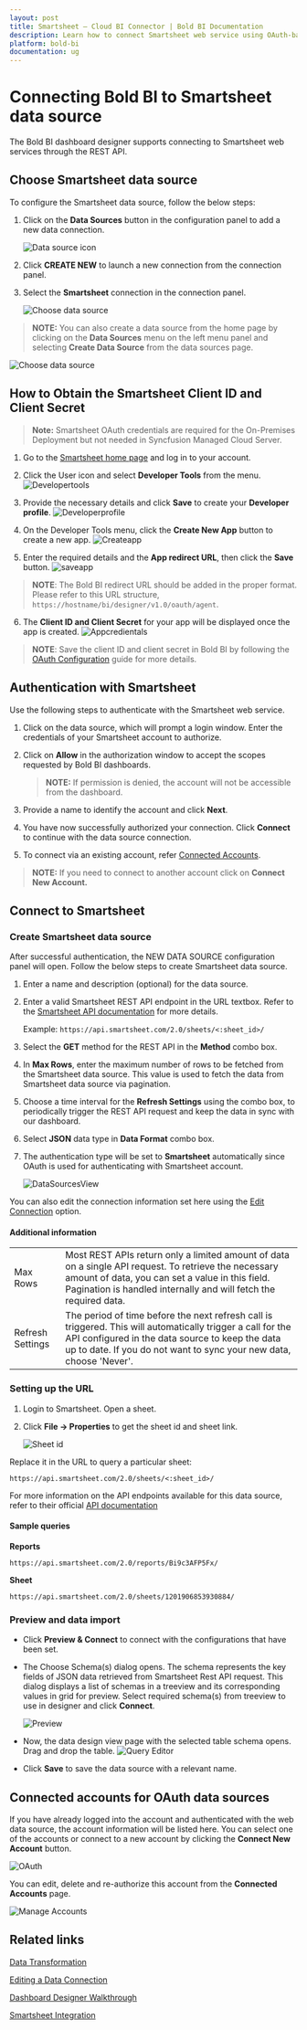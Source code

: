 ```yaml
---
layout: post
title: Smartsheet – Cloud BI Connector | Bold BI Documentation
description: Learn how to connect Smartsheet web service using OAuth-based authentication through REST API endpoint with Bold BI Cloud.
platform: bold-bi
documentation: ug
---
```


# Connecting Bold BI to Smartsheet data source

The Bold BI dashboard designer supports connecting to Smartsheet web services through the REST API.

## Choose Smartsheet data source

To configure the Smartsheet data source, follow the below steps:

1. Click on the **Data Sources** button in the configuration panel to add a new data connection.
   
   ![Data source icon](/static/assets/working-with-datasource/data-connectors/images/common/DataSourcesIcon.png)
   
2. Click **CREATE NEW** to launch a new connection from the connection panel.
3. Select the **Smartsheet** connection in the connection panel.

   ![Choose data source](/static/assets/working-with-datasource/data-connectors/images/smartsheet/ChooseDS.png)

> **NOTE:**  You can also create a data source from the home page by clicking on the **Data Sources** menu on the left menu panel and selecting **Create Data Source** from the data sources page.

   ![Choose data source](/static/assets/working-with-datasource/data-connectors/images/smartsheet/ChooseDS_server.png)

## How to Obtain the Smartsheet Client ID and Client Secret
> **Note:** Smartsheet OAuth credentials are required for the On-Premises Deployment but not needed in Syncfusion Managed Cloud Server.

1. Go to the [Smartsheet home page](https://www.smartsheet.com/) and log in to your account.
2. Click the User icon and select **Developer Tools** from the menu.
 ![Developertools](/static/assets/working-with-datasource/data-connectors/images/smartsheet/Developertools.png)

3. Provide the necessary details and click **Save** to create your **Developer profile**.
 ![Developerprofile](/static/assets/working-with-datasource/data-connectors/images/smartsheet/developerprofile.png)

4. On the Developer Tools menu, click the **Create New App** button to create a new app.
 ![Createapp](/static/assets/working-with-datasource/data-connectors/images/smartsheet/Createapp.png)

5. Enter the required details and the **App redirect URL**, then click the **Save** button.
   ![saveapp](/static/assets/working-with-datasource/data-connectors/images/smartsheet/saveapp.png)

>**NOTE**: The Bold BI redirect URL should be added in the proper format. Please refer to this URL structure, `https://hostname/bi/designer/v1.0/oauth/agent`.

6. The **Client ID and Client Secret** for your app will be displayed once the app is created.
   ![Appcredientals](/static/assets/working-with-datasource/data-connectors/images/smartsheet/Appcredientals.png)

>**NOTE**: Save the client ID and client secret in Bold BI by following the [OAuth Configuration](/site-administration/data-connector-settings/oauth-configuration/) guide for more details.

## Authentication with Smartsheet
Use the following steps to authenticate with the Smartsheet web service.

1. Click on the data source, which will prompt a login window. Enter the credentials of your Smartsheet account to authorize.
2. Click on **Allow** in the authorization window to accept the scopes requested by Bold BI dashboards.

   > **NOTE:**  If permission is denied, the account will not be accessible from the dashboard.
   
3. Provide a name to identify the account and click **Next**. 
4. You have now successfully authorized your connection. Click **Connect** to continue with the data source connection.
5. To connect via an existing account, refer  [Connected Accounts](/working-with-data-sources/data-connectors/smartsheet/#connected-accounts-for-oauth-data-sources).

> **NOTE:**  If you need to connect to another account click on **Connect New Account.**

## Connect to Smartsheet
### Create Smartsheet data source
After successful authentication, the NEW DATA SOURCE configuration panel will open. Follow the below steps to create Smartsheet data source.
1. Enter a name and description (optional) for the data source.
2. Enter a valid Smartsheet REST API endpoint in the URL textbox. Refer to the [Smartsheet API documentation](https://smartsheet-platform.github.io/api-docs/) for more details.

   Example: `https://api.smartsheet.com/2.0/sheets/<:sheet_id>/`  

3. Select the **GET** method for the REST API in the **Method** combo box.
4. In **Max Rows**, enter the maximum number of rows to be fetched from the Smartsheet data source. This value is used to fetch the data from Smartsheet data source via pagination.
5. Choose a time interval for the **Refresh Settings** using the combo box, to periodically trigger the REST API request and keep the data in sync with our dashboard.  
6. Select **JSON** data type in **Data Format** combo box.
7. The authentication type will be set to **Smartsheet** automatically since OAuth is used for authenticating with Smartsheet account.

    ![DataSourcesView](/static/assets/working-with-datasource/data-connectors/images/smartsheet/DataSourcesView.png)

You can also edit the connection information set here using the [Edit Connection](/working-with-data-sources/editing-a-data-connection/) option.

#### Additional information
<table width="600">
<tr>
<td>
Max Rows
</td>
<td>
Most REST APIs return only a limited amount of data on a single API request. To retrieve the necessary amount of data, you can set a value in this field. Pagination is handled internally and will fetch the required data.
</td>
</tr>
<tr>
<td>
Refresh Settings
</td>
<td>
The period of time before the next refresh call is triggered. This will automatically trigger a call for the API configured in the data source to keep the data up to date. If you do not want to sync your new data, choose 'Never'.
</td>
</tr>
</table>

### Setting up the URL

1. Login to Smartsheet. Open a sheet.
2. Click **File -> Properties** to get the sheet id and sheet link.

   ![Sheet id](/static/assets/working-with-datasource/data-connectors/images/smartsheet/SmartSheet_SheetID.png)

Replace it in the URL to query a particular sheet:

`https://api.smartsheet.com/2.0/sheets/<:sheet_id>/`

For more information on the API endpoints available for this data source, refer to their official [API documentation](https://smartsheet-platform.github.io/api-docs/)

#### Sample queries
**Reports**

`https://api.smartsheet.com/2.0/reports/Bi9c3AFP5Fx/`


**Sheet**

`https://api.smartsheet.com/2.0/sheets/1201906853930884/`

### Preview and data import
* Click **Preview & Connect** to connect with the configurations that have been set.
* The Choose Schema(s) dialog opens. The schema represents the key fields of JSON data retrieved from Smartsheet Rest API request. This dialog displays a list of schemas in a treeview and its corresponding values in grid for preview. Select required schema(s) from treeview to use in designer and click **Connect**.

   ![Preview](/static/assets/working-with-datasource/data-connectors/images/common/Preview.png)

* Now, the data design view page with the selected table schema opens. Drag and drop the table.
   ![Query Editor](/static/assets/working-with-datasource/data-connectors/images/common/QueryEditor.png)

* Click **Save** to save the data source with a relevant name.

## Connected accounts for OAuth data sources
If you have already logged into the account and authenticated with the web data source, the account information will be listed here. You can select one of the accounts or connect to a new account by clicking the **Connect New Account** button.

   ![OAuth](/static/assets/working-with-datasource/data-connectors/images/smartsheet/OAuthDS.png)

You can edit, delete and re-authorize this account from the **Connected Accounts** page.

   ![Manage Accounts](/static/assets/working-with-datasource/data-connectors/images/smartsheet/ManageDS.png)

## Related links
[Data Transformation](/working-with-data-sources/data-modeling/joining-table/)

[Editing a Data Connection](/working-with-data-sources/editing-a-data-connection/)   

[Dashboard Designer Walkthrough](/getting-started/creating-dashboard/)

[Smartsheet Integration](https://www.boldbi.com/integrations/smartsheet?utm_source=syncfusion&utm_medium=documentation&utm_campaign=boldbismartsheetintegration)